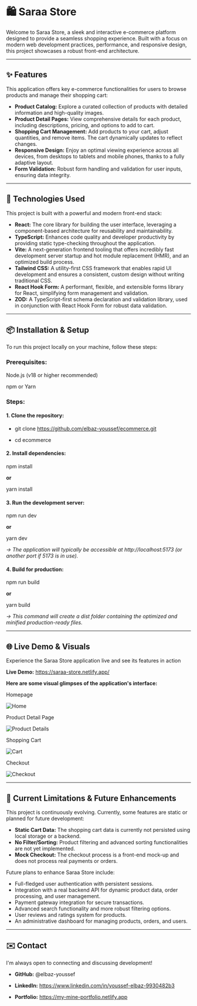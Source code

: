 # 🛍️ Saraa Store
Welcome to Saraa Store, a sleek and interactive e-commerce platform designed to provide a seamless shopping experience. Built with a focus on modern web development practices, performance, and responsive design, this project showcases a robust front-end architecture.

_________________________________________________________________________

## ✨ Features
This application offers key e-commerce functionalities for users to browse products and manage their shopping cart:
- **Product Catalog:** Explore a curated collection of products with detailed information and high-quality images.
- **Product Detail Pages:** View comprehensive details for each product, including descriptions, pricing, and options to add to cart.
- **Shopping Cart Management:** Add products to your cart, adjust quantities, and remove items. The cart dynamically updates to reflect changes.
- **Responsive Design:** Enjoy an optimal viewing experience across all devices, from desktops to tablets and mobile phones, thanks to a fully adaptive layout.
- **Form Validation:** Robust form handling and validation for user inputs, ensuring data integrity.

_________________________________________________________________________

## 🚀 Technologies Used
This project is built with a powerful and modern front-end stack:
- **React:** The core library for building the user interface, leveraging a component-based architecture for reusability and maintainability.
- **TypeScript:** Enhances code quality and developer productivity by providing static type-checking throughout the application.
- **Vite:** A next-generation frontend tooling that offers incredibly fast development server startup and hot module replacement (HMR), and an optimized build process.
- **Tailwind CSS:** A utility-first CSS framework that enables rapid UI development and ensures a consistent, custom design without writing traditional CSS.
- **React Hook Form:** A performant, flexible, and extensible forms library for React, simplifying form management and validation.
- **ZOD:** A TypeScript-first schema declaration and validation library, used in conjunction with React Hook Form for robust data validation.

_________________________________________________________________________

## 📦 Installation & Setup
To run this project locally on your machine, follow these steps:

### Prerequisites:
Node.js (v18 or higher recommended)

npm or Yarn

### Steps:

#### 1. Clone the repository:
- git clone https://github.com/elbaz-youssef/ecommerce.git

- cd ecommerce

#### 2. Install dependencies:
npm install 

**or**

yarn install

#### 3. Run the development server:
npm run dev 

**or**

yarn dev

*-> The application will typically be accessible at http://localhost:5173 (or another port if 5173 is in use).*

#### 4. Build for production:

npm run build

**or**

yarn build

*-> This command will create a dist folder containing the optimized and minified production-ready files.*

_________________________________________________________________________

## 🌐 Live Demo & Visuals
Experience the Saraa Store application live and see its features in action

**Live Demo:** https://saraa-store.netlify.app/

**Here are some visual glimpses of the application's interface:**

Homepage

<img src="https://iili.io/FvURjef.png" alt="Home" />

Product Detail Page

<img src="https://iili.io/FvURM0X.png" alt="Product Details" />

Shopping Cart

<img src="https://iili.io/FvURabR.png" alt="Cart" />

Checkout

<img src="https://iili.io/FvURXJs.png" alt="Checkout" />

_________________________________________________________________________

## 🚧 Current Limitations & Future Enhancements
This project is continuously evolving. Currently, some features are static or planned for future development:
- **Static Cart Data:** The shopping cart data is currently not persisted using local storage or a backend.
- **No Filter/Sorting:** Product filtering and advanced sorting functionalities are not yet implemented.
- **Mock Checkout:** The checkout process is a front-end mock-up and does not process real payments or orders.

Future plans to enhance Saraa Store include:
- Full-fledged user authentication with persistent sessions.
- Integration with a real backend API for dynamic product data, order processing, and user management.
- Payment gateway integration for secure transactions.
- Advanced search functionality and more robust filtering options.
- User reviews and ratings system for products.
- An administrative dashboard for managing products, orders, and users.

_________________________________________________________________________

## ✉️ Contact
I'm always open to connecting and discussing development!

- **GitHub:** @elbaz-youssef

- **LinkedIn:** https://www.linkedin.com/in/youssef-elbaz-9930482b3

- **Portfolio:** https://my-mine-portfolio.netlify.app
